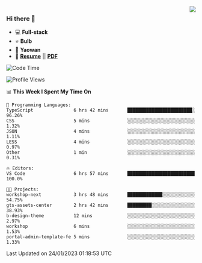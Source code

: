 <img align="right" src="https://github-readme-stats.vercel.app/api?username=LolipopJ&show_icons=true&count_private=true&hide_title=true&include_all_commits=true&theme=vue">

### Hi there 👋

- :computer: **Full-stack**
- :star: **Bulb**
- :pill: **Yaowan**
- :milky_way: [**Resume**](https://lolipopj.github.io/resume/) || [**PDF**](https://cdn.jsdelivr.net/gh/lolipopj/resume/export/resume-en.pdf)

<!--START_SECTION:waka-->
![Code Time](http://img.shields.io/badge/Code%20Time-886%20hrs%2015%20mins-blue)

![Profile Views](http://img.shields.io/badge/Profile%20Views-10-blue)

📊 **This Week I Spent My Time On** 

```text
💬 Programming Languages: 
TypeScript               6 hrs 42 mins       ████████████████████████░   96.26% 
CSS                      5 mins              ░░░░░░░░░░░░░░░░░░░░░░░░░   1.32% 
JSON                     4 mins              ░░░░░░░░░░░░░░░░░░░░░░░░░   1.11% 
LESS                     4 mins              ░░░░░░░░░░░░░░░░░░░░░░░░░   0.97% 
Other                    1 min               ░░░░░░░░░░░░░░░░░░░░░░░░░   0.31%

🔥 Editors: 
VS Code                  6 hrs 57 mins       █████████████████████████   100.0%

🐱‍💻 Projects: 
workshop-next            3 hrs 48 mins       █████████████░░░░░░░░░░░░   54.75% 
gts-assets-center        2 hrs 42 mins       █████████░░░░░░░░░░░░░░░░   38.93% 
b-design-theme           12 mins             ░░░░░░░░░░░░░░░░░░░░░░░░░   2.97% 
workshop                 6 mins              ░░░░░░░░░░░░░░░░░░░░░░░░░   1.53% 
portal-admin-template-fe 5 mins              ░░░░░░░░░░░░░░░░░░░░░░░░░   1.33%

```


 Last Updated on 24/01/2023 01:18:53 UTC
<!--END_SECTION:waka-->
